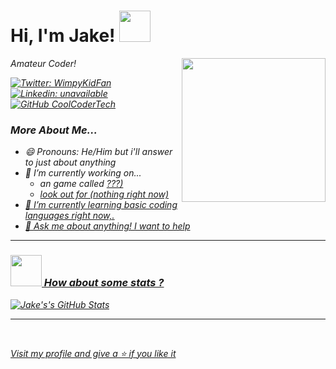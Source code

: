 <h1> Hi, I'm Jake! <img src="https://media.giphy.com/media/6NIC5qDsDC5uE/giphy.gif" width="50"></h1>
<img align='right' src="https://media.giphy.com/media/d9IfL7seBexHLct75B/giphy.gif" width="230">
<p><em>Amateur Coder!</p>

[![Twitter: WimpyKidFan](https://img.shields.io/twitter/follow/WimpyKidFan?style=social)](https://twitter.com/WimpyJake) <br/>
[![Linkedin: unavailable](https://img.shields.io/badge/-Deleted-blue?style=flat-square&logo=Linkedin&logoColor=white&link=https://www.linkedin.com/in/delete/)](https://www.linkedin.com/in/deleted/) <br/>
[![GitHub CoolCoderTech](https://img.shields.io/github/followers/CoolCoderTech?label=follow&style=social)](https://github.com/CoolCoderTech) <br/>

### More About Me...
+ 😄 Pronouns: He/Him but i'll answer to just about anything
+ 🔭 I’m currently working on... 
  - an game called <a href="Stupidly.amplifyapp.com/">???)
  - look out for (nothing right now)
+ 🌱 I’m currently learning basic coding languages right now,.
+ 💬 Ask me about anything! I want to help

*****
### <img src="https://media.giphy.com/media/VgCDAzcKvsR6OM0uWg/giphy.gif" width="50"> How about some stats ?
![Jake's's GitHub Stats](https://github-readme-stats.vercel.app/api?username=coolcodertech&hide=["stars"]&show_icons=true)
*****
<br/>
<p>Visit my profile and give a ⭐️ if you like it</p> 
